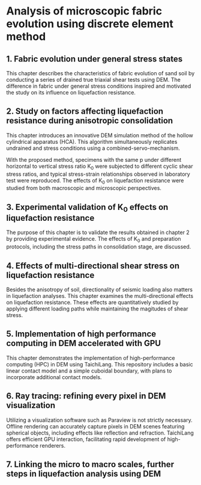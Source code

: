 # Analysis of microscopic fabric evolution using discrete element method

## 1. Fabric evolution under general stress states

This chapter describes the characteristics of fabric evolution of sand soil by conducting a series of drained true triaxial shear tests using DEM. The difference in fabric under general stress conditions inspired and motivated the study on its influence on liquefaction resistance.

## 2. Study on factors affecting liquefaction resistance during anisotropic consolidation

This chapter introduces an innovative DEM simulation method of the hollow cylindrical apparatus (HCA). This algorithm simultaneously replicates undrained and stress conditions using a combined-servo-mechanism. 

With the proposed method, specimens with the same p under different horizontal to vertical stress ratio K<sub>0</sub> were subjected to different cyclic shear stress ratios, and typical stress-strain relationships observed in laboratory test were reproduced. The effects of K<sub>0</sub> on liquefaction resistance were studied from both macroscopic and microscopic perspectives.

## 3. Experimental validation of K<sub>0</sub> effects on liquefaction resistance

The purpose of this chapter is to validate the results obtained in chapter 2 by providing experimental evidence. The effects of K<sub>0</sub> and preparation protocols, including the stress paths in consolidation stage, are discussed.

## 4. Effects of multi-directional shear stress on liquefaction resistance

Besides the anisotropy of soil, directionality of seismic loading also matters in liquefaction analyses. This chapter examines the multi-directional effects on liquefaction resistance. These effects are quantitatively studied by applying different loading paths while maintaining the magitudes of shear stress.	

## 5. Implementation of high performance computing in DEM accelerated with GPU

This chapter demonstrates the implementation of high-performance computing (HPC) in DEM using TaichiLang. This repository includes a basic linear contact model and a simple cuboidal boundary, with plans to incorporate additional contact models.

## 6. Ray tracing: refining every pixel in DEM visualization

Utilizing a visualization software such as Paraview is not strictly necessary. Offline rendering can accurately capture pixels in DEM scenes featuring spherical objects, including effects like reflection and refraction. TaichiLang offers efficient GPU interaction, facilitating rapid development of high-performance renderers.

## 7. Linking the micro to macro scales, further steps in liquefaction analysis using DEM
